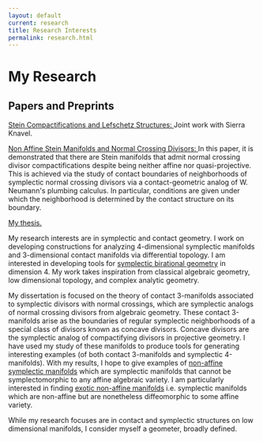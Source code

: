 ```yaml
---
layout: default
current: research
title: Research Interests
permalink: research.html
---
```

<div class="special jumbotron">
  <div class="container">
<h1>My Research</h1>

<h2>Papers and Preprints</h2>

<p><a href="">
Stein Compactifications and Lefschetz Structures:
</a> Joint work with Sierra Knavel.  

<p><a href="https://arxiv.org/abs/2507.22290">
   Non Affine Stein Manifolds and Normal Crossing Divisors: 
</a> In this paper, it is demonstrated that there are Stein manifolds that admit normal crossing divisor compactifications despite being neither affine nor quasi-projective. This is achieved via the study of contact boundaries of neighborhoods of symplectic normal crossing divisors via a contact-geometric analog of W. Neumann's plumbing calculus. In particular, conditions are given under which the neighborhood is determined by the contact structure on its boundary.
      
<p><a href="/assets/pdf/thesis.pdf">My thesis.</a></p>
    
<p> My research interests are in symplectic and contact geometry. I work on developing constructions for analyzing 4-dimensional symplectic manifolds and 3-dimensional contact manifolds via differential topology. I am interested in developing tools for <a href="https://arxiv.org/abs/0906.3265">symplectic birational geometry</a> in dimension 4. My work takes inspiration from classical algebraic geometry, low dimensional topology, and complex analytic geometry. 

<p> My dissertation is focused on the theory of contact 3-manifolds associated to symplectic divisors with normal crossings, which are symplectic analogs of normal crossing divisors from algebraic geometry. These contact 3-manifolds arise as the boundaries of regular symplectic neighborhoods of a special class of divisors known as concave divisors. Concave divisors are the symplectic analog of compactifying divisors in projective geometry. I have used my 
study of these manifolds to produce tools for generating interesting examples (of both contact 3-manifolds and symplectic 4-manifolds). With my results, 
I hope to give examples of <u>non-affine symplectic manifolds</u> which are symplectic manifolds that cannot be symplectomorphic to any affine algebraic variety. I am particularly interested in finding <u>exotic non-affine manifolds</u> i.e. symplectic manifolds which are non-affine but are nonetheless diffeomorphic to some affine variety.

<p> While my research focuses are in contact and symplectic structures on low dimensional manifolds, I consider myself a geometer, broadly defined. 
